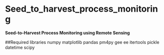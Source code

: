 # Seed_to_harvest_process_monitoring
**Seed-to-Harvest Process Monitoring using Remote Sensing**


##Required libraries
numpy
matplotlib
pandas
pm4py
gee
ee
itertools
pickle
datetime
scipy